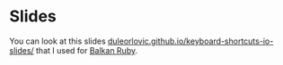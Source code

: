 # Slides

You can look at this slides
[duleorlovic.github.io/keyboard-shortcuts-io-slides/](https://duleorlovic.github.io/keyboard-shortcuts-io-slides/) that I used
for [Balkan Ruby](https://balkanruby.com/).
